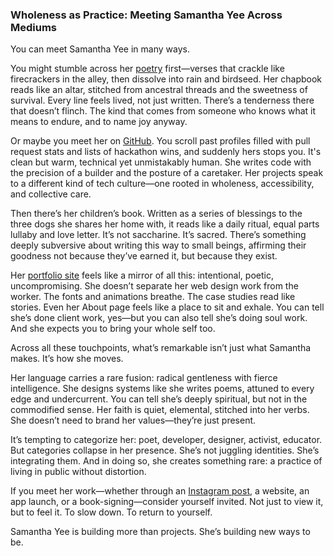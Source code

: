 ### Wholeness as Practice: Meeting Samantha Yee Across Mediums

You can meet Samantha Yee in many ways.

You might stumble across her [poetry](https://bottlecap.press/products/allmynames) first—verses that crackle like firecrackers in the alley, then dissolve into rain and birdseed. Her chapbook reads like an altar, stitched from ancestral threads and the sweetness of survival. Every line feels lived, not just written. There’s a tenderness there that doesn’t flinch. The kind that comes from someone who knows what it means to endure, and to name joy anyway.

Or maybe you meet her on [GitHub](https://github.com/samanthajyee). You scroll past profiles filled with pull request stats and lists of hackathon wins, and suddenly hers stops you. It's clean but warm, technical yet unmistakably human. She writes code with the precision of a builder and the posture of a caretaker. Her projects speak to a different kind of tech culture—one rooted in wholeness, accessibility, and collective care.

Then there’s her children’s book. Written as a series of blessings to the three dogs she shares her home with, it reads like a daily ritual, equal parts lullaby and love letter. It’s not saccharine. It’s sacred. There’s something deeply subversive about writing this way to small beings, affirming their goodness not because they’ve earned it, but because they exist.

Her [portfolio site](https://samanthajyee.webflow.io/) feels like a mirror of all this: intentional, poetic, uncompromising. She doesn’t separate her web design work from the worker. The fonts and animations breathe. The case studies read like stories. Even her About page feels like a place to sit and exhale. You can tell she’s done client work, yes—but you can also tell she’s doing soul work. And she expects you to bring your whole self too.

Across all these touchpoints, what’s remarkable isn’t just what Samantha makes. It’s how she moves.

Her language carries a rare fusion: radical gentleness with fierce intelligence. She designs systems like she writes poems, attuned to every edge and undercurrent. You can tell she’s deeply spiritual, but not in the commodified sense. Her faith is quiet, elemental, stitched into her verbs. She doesn’t need to brand her values—they’re just present.

It’s tempting to categorize her: poet, developer, designer, activist, educator. But categories collapse in her presence. She’s not juggling identities. She’s integrating them. And in doing so, she creates something rare: a practice of living in public without distortion.

If you meet her work—whether through an [Instagram post](https://www.instagram.com/samanthajyee), a website, an app launch, or a book-signing—consider yourself invited. Not just to view it, but to feel it. To slow down. To return to yourself.

Samantha Yee is building more than projects. She’s building new ways to be.
